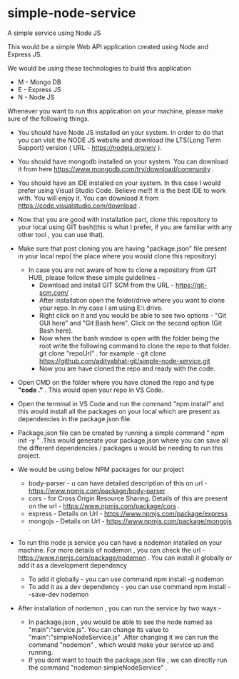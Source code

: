 # simple-node-service
A simple service using Node JS

This would be a simple Web API application created using Node and Express JS.

We would be using these technologies to build this application 
* M - Mongo DB
* E - Express JS
* N - Node JS

Whenever you want to run this application on your machine, please make sure of the following things.
   * You should have Node JS installed on your system. In order to do that you can visit the NODE JS website and download the LTS(Long Term Support) version ( URL - https://nodejs.org/en/ ).

   * You should have mongodb installed on your system. You can download it from here https://www.mongodb.com/try/download/community .

   * You should have an IDE installed on your system. In this case I would prefer using Visual Studio Code.
Believe me!!! It is the best IDE to work with. You will enjoy it. You can download it from https://code.visualstudio.com/download .

   * Now that you are good with installation part, clone this repository to your local using GIT bash(this is what I prefer, if you are familiar with any other tool , you can use that).

* Make sure that post cloning you are having "package.json" file present in your local repo( the place where you would clone this repository)
    * In case you are not aware of how to clone a repository from GIT HUB, please follow these simple guidelines - 
        - Download and install GIT SCM from the URL - https://git-scm.com/ .
        - After installation open the folder/drive where you want to clone your repo. In my case I am using E:\ drive.
        - Right click on it and you would be able to see two options - "Git GUI here" and "Git Bash here". Click on the second option (Git Bash here).
        - Now when the bash window is open with the folder being the root write the following command to clone the repo to that folder.
            git clone "repoUrl" . for example - git clone https://github.com/adityabhat-git/simple-node-service.git 
        - Now you are have cloned the repo and ready with the code.

* Open CMD on the folder where you have cloned the repo and type **"code ."** . This would open your repo in VS Code.

* Open the terminal in VS Code and run the command "npm install" and this would install all the packages on your local which are present as dependencies in the package.json file.

* Package.json file can be created by running a simple command " npm init -y " .This would generate your package.json where you can save all the different dependencies / packages u would be needing to run this project. 

* We would be using below NPM packages for our project 
    - body-parser - u can have detailed description of this on url - https://www.npmjs.com/package/body-parser .
    - cors - for Cross Origin Resource Sharing. Details of this are present on the url - https://www.npmjs.com/package/cors .
    - express - Details on Url - https://www.npmjs.com/package/express .
    - mongojs - Details on Url - https://www.npmjs.com/package/mongojs .
    
* To run this node js service you can have a nodemon installed on your machine. For more details of nodemon , you can check the url - https://www.npmjs.com/package/nodemon . You can install it globally or add it as a development dependency 
    - To add it globally - you can use command npm install -g nodemon
    - To add it as a dev dependency - you can use command npm install --save-dev nodemon

* After installation of nodemon , you can run the service by two ways:- 
    - In package.json , you would be able to see the node named as "main":"service.js". You can change its value to "main":"simpleNodeService.js" .After changing it we can run the command "nodemon" , which would make your service up and running.
    - If you dont want to touch the package.json file , we can directly run the command "nodemon simpleNodeService" .
    
